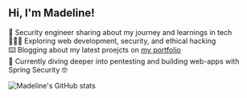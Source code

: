 ## Hi, I'm Madeline! 

🌷 Security engineer sharing about my journey and learnings in tech </br>
👩🏾‍🔬 Exploring web development, security, and ethical hacking </br>
⌨️ Blogging about my latest proejcts on [my portfolio](https://madelinelora.com/) </br>
💭 Currently diving deeper into pentesting and building web-apps with Spring Security 🤓</br>

 <!-- Github stats from https://github.com/anuraghazra/github-readme-stats?tab=readme-ov-file -->
 ![Madeline's GitHub stats](https://github-readme-stats.vercel.app/api?username=madgalactic&show_icons=true&theme=radical)


